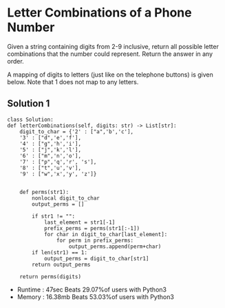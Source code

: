 # Letter Combinations of a Phone Number
Given a string containing digits from 2-9 inclusive, return all possible letter combinations that the number could represent. Return the answer in any order.

A mapping of digits to letters (just like on the telephone buttons) is given below. Note that 1 does not map to any letters.

## Solution 1

    class Solution:
    def letterCombinations(self, digits: str) -> List[str]:
        digit_to_char = {'2' : ["a",'b','c'],
        '3' : ["d",'e','f'],
        '4' : ["g",'h','i'],
        '5' : ["j",'k','l'],
        '6' : ["m",'n','o'],
        '7' : ["p",'q','r', 's'],
        '8' : ["t",'u','v'],
        '9' : ["w",'x','y', 'z']}


        def perms(str1):
            nonlocal digit_to_char
            output_perms = []

            if str1 != "":
                last_element = str1[-1]
                prefix_perms = perms(str1[:-1])
                for char in digit_to_char[last_element]:
                    for perm in prefix_perms:
                        output_perms.append(perm+char)
            if len(str1) == 1:
                output_perms = digit_to_char[str1]
            return output_perms
        
        return perms(digits)

- Runtime : 47sec Beats 29.07%of users with Python3
- Memory : 16.38mb Beats 53.03%of users with Python3